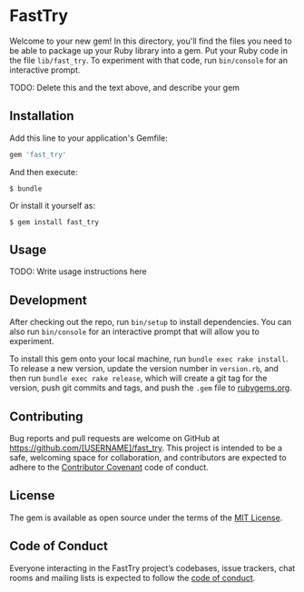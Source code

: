 # FastTry

Welcome to your new gem! In this directory, you'll find the files you need to be able to package up your Ruby library into a gem. Put your Ruby code in the file `lib/fast_try`. To experiment with that code, run `bin/console` for an interactive prompt.

TODO: Delete this and the text above, and describe your gem

## Installation

Add this line to your application's Gemfile:

```ruby
gem 'fast_try'
```

And then execute:

    $ bundle

Or install it yourself as:

    $ gem install fast_try

## Usage

TODO: Write usage instructions here

## Development

After checking out the repo, run `bin/setup` to install dependencies. You can also run `bin/console` for an interactive prompt that will allow you to experiment.

To install this gem onto your local machine, run `bundle exec rake install`. To release a new version, update the version number in `version.rb`, and then run `bundle exec rake release`, which will create a git tag for the version, push git commits and tags, and push the `.gem` file to [rubygems.org](https://rubygems.org).

## Contributing

Bug reports and pull requests are welcome on GitHub at https://github.com/[USERNAME]/fast_try. This project is intended to be a safe, welcoming space for collaboration, and contributors are expected to adhere to the [Contributor Covenant](http://contributor-covenant.org) code of conduct.

## License

The gem is available as open source under the terms of the [MIT License](http://opensource.org/licenses/MIT).

## Code of Conduct

Everyone interacting in the FastTry project’s codebases, issue trackers, chat rooms and mailing lists is expected to follow the [code of conduct](https://github.com/[USERNAME]/fast_try/blob/master/CODE_OF_CONDUCT.md).
